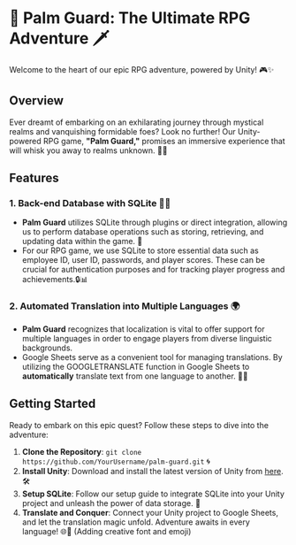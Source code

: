 # 🌴 Palm Guard: The Ultimate RPG Adventure 🗡️

Welcome to the heart of our epic RPG adventure, powered by Unity! 🎮✨

## Overview

Ever dreamt of embarking on an exhilarating journey through mystical realms and vanquishing formidable foes? Look no further! Our Unity-powered RPG game, **"Palm Guard,"** promises an immersive experience that will whisk you away to realms unknown. 🏰🔮

## Features

### 1. Back-end Database with SQLite 🧙‍♂️
   - **Palm Guard** utilizes SQLite through plugins or direct integration, allowing us to perform database operations such as storing, retrieving, and updating data within the game. 🌴 
   - For our RPG game, we use SQLite to store essential data such as employee ID, user ID, passwords, and player scores. These can be crucial for authentication purposes and for tracking player progress and achievements.🔒📊

### 2. Automated Translation into Multiple Languages 🌍

   - **Palm Guard** recognizes that localization is vital to offer support for multiple languages in order to engage players from diverse linguistic backgrounds.
   - Google Sheets serve as a convenient tool for managing translations. By utilizing the GOOGLETRANSLATE function in Google Sheets to **automatically** translate text from one language to another. 📜✨


## Getting Started

Ready to embark on this epic quest? Follow these steps to dive into the adventure:

1. **Clone the Repository**: `git clone https://github.com/YourUsername/palm-guard.git` 🌀
2. **Install Unity**: Download and install the latest version of Unity from [here](https://unity.com/). 🛠️
3. **Setup SQLite**: Follow our setup guide to integrate SQLite into your Unity project and unleash the power of data storage. 🔧
4. **Translate and Conquer**: Connect your Unity project to Google Sheets, and let the translation magic unfold. Adventure awaits in every language! 🌐🌟 (Adding creative font and emoji)

